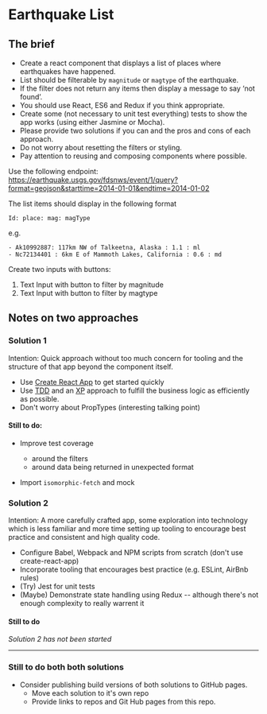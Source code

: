 # Earthquake List

## The brief

- Create a react component that displays a list of places where earthquakes have happened.
- List should be filterable by `magnitude` or `magtype` of the earthquake. 
- If the filter does not return any items then display a message to say ‘not found’. 
- You should use React, ES6 and Redux if you think appropriate. 
- Create some (not necessary to unit test everything) tests to show the app works (using either Jasmine or Mocha). 
- Please provide two solutions if you can and the pros and cons of each approach.
- Do not worry about resetting the filters or styling. 
- Pay attention to reusing and composing components where possible.

Use the following endpoint:
https://earthquake.usgs.gov/fdsnws/event/1/query?format=geojson&starttime=2014-01-01&endtime=2014-01-02

The list items should display in the following format

`Id: place: mag: magType`

e.g.

```
- Ak10992887: 117km NW of Talkeetna, Alaska : 1.1 : ml
- Nc72134401 : 6km E of Mammoth Lakes, California : 0.6 : md
```

Create two inputs with buttons:

1. Text Input with button to filter by magnitude
2. Text Input with button to filter by magtype


## Notes on two approaches

### Solution 1

Intention: Quick approach without too much concern for tooling and the 
structure of that app beyond the component itself.

- Use [Create React App](https://facebook.github.io/react/docs/installation.html) to get started quickly
- Use [TDD](https://technologyconversations.com/2014/09/30/test-driven-development-tdd/) 
 and an [XP](https://en.wikipedia.org/wiki/Extreme_programming) approach to fulfill the business logic as efficiently as possible.
- Don't worry about PropTypes (interesting talking point)

#### Still to do:

- Improve test coverage 
    - around the filters
    - around data being returned in unexpected format

- Import `isomorphic-fetch` and mock 


### Solution 2

Intention: A more carefully crafted app, some exploration into 
technology which is less familiar and more time setting up tooling to 
encourage best practice and consistent and high quality code.

- Configure Babel, Webpack and NPM scripts from scratch (don't use create-react-app)
- Incorporate tooling that encourages best practice (e.g. ESLint, AirBnb rules)
- (Try) Jest for unit tests
- (Maybe) Demonstrate state handling using Redux -- although there's not enough complexity to really warrent it

#### Still to do

*Solution 2 has not been started*

---

### Still to do both both solutions

- Consider publishing build versions of both solutions to GitHub pages.
    + Move each solution to it's own repo
    + Provide links to repos and Git Hub pages from this repo.
